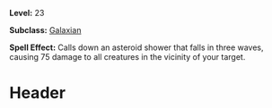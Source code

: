 <!-- TITLE: Spell: Asteroid Shower -->
<!-- SUBTITLE:  -->

**Level:** 23

**Subclass:** [Galaxian](galaxian)

**Spell Effect:** Calls down an asteroid shower that falls in three waves, causing 75 damage to all creatures in the vicinity of your target.

# Header